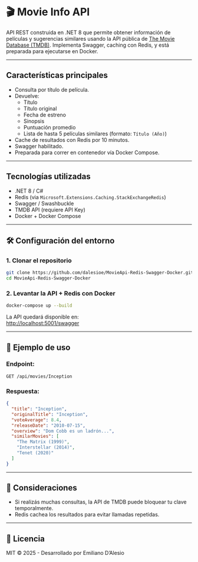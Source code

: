 # 🎬 Movie Info API

API REST construida en .NET 8 que permite obtener información de películas y sugerencias similares usando la API pública de [The Movie Database (TMDB)](https://developers.themoviedb.org/3). Implementa Swagger, caching con Redis, y está preparada para ejecutarse en Docker.

---

## Características principales

- Consulta por título de película.
- Devuelve:
  - Título
  - Título original
  - Fecha de estreno
  - Sinopsis
  - Puntuación promedio
  - Lista de hasta 5 películas similares (formato: `Título (Año)`)
- Cache de resultados con Redis por 10 minutos.
- Swagger habilitado.
- Preparada para correr en contenedor vía Docker Compose.

---

## Tecnologías utilizadas

- .NET 8 / C#
- Redis (via `Microsoft.Extensions.Caching.StackExchangeRedis`)
- Swagger / Swashbuckle
- TMDB API (requiere API Key)
- Docker + Docker Compose

---

## 🛠️ Configuración del entorno

### 1. Clonar el repositorio

```bash
git clone https://github.com/dalesioe/MovieApi-Redis-Swagger-Docker.git
cd MovieApi-Redis-Swagger-Docker
```

### 2. Levantar la API + Redis con Docker

```bash
docker-compose up --build
```

La API quedará disponible en:  
[http://localhost:5001/swagger](http://localhost:5001/swagger)

---

## 🧪 Ejemplo de uso

### Endpoint:
```http
GET /api/movies/Inception
```

### Respuesta:
```json
{
  "title": "Inception",
  "originalTitle": "Inception",
  "voteAverage": 8.4,
  "releaseDate": "2010-07-15",
  "overview": "Dom Cobb es un ladrón...",
  "similarMovies": [
    "The Matrix (1999)",
    "Interstellar (2014)",
    "Tenet (2020)"
  ]
}
```

---

## 🧠 Consideraciones

- Si realizás muchas consultas, la API de TMDB puede bloquear tu clave temporalmente.
- Redis cachea los resultados para evitar llamadas repetidas.

---

## 📄 Licencia

MIT © 2025 - Desarrollado por Emiliano D’Alesio
